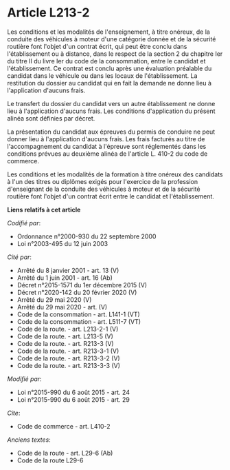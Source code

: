 # Article L213-2

Les conditions et les modalités de l'enseignement, à titre onéreux, de la conduite des véhicules à moteur d'une catégorie
donnée et de la sécurité routière font l'objet d'un contrat écrit, qui peut être conclu dans l'établissement ou à distance,
dans le respect de la section 2 du chapitre Ier du titre II du livre Ier du code de la consommation,  entre le candidat et
l'établissement. Ce contrat est conclu après une évaluation préalable du candidat dans le véhicule ou dans les locaux de
l'établissement. La restitution du dossier au candidat qui en fait la demande ne donne lieu à l'application d'aucuns frais. 

Le transfert du dossier du candidat vers un autre établissement ne donne lieu à l'application d'aucuns frais. Les conditions
d'application du présent alinéa sont définies par décret. 

La présentation du candidat aux épreuves du permis de conduire ne peut donner lieu à l'application d'aucuns frais. Les frais
facturés au titre de l'accompagnement du candidat à l'épreuve sont réglementés dans les conditions prévues au deuxième alinéa
de l'article L. 410-2 du code de commerce. 

Les conditions et les modalités de la formation à titre onéreux des candidats à l'un des titres ou diplômes exigés pour
l'exercice de la profession d'enseignant de la conduite des véhicules à moteur et de la sécurité routière font l'objet d'un
contrat écrit entre le candidat et l'établissement.

**Liens relatifs à cet article**

_Codifié par_:

  - Ordonnance n°2000-930 du 22 septembre 2000
  - Loi n°2003-495 du 12 juin 2003

_Cité par_:

  - Arrêté du 8 janvier 2001 - art. 13 (V)
  - Arrêté du 1 juin 2001 - art. 16 (Ab)
  - Décret n°2015-1571 du 1er décembre 2015 (V)
  - Décret n°2020-142 du 20 février 2020 (V)
  - Arrêté du 29 mai 2020 (V)
  - Arrêté du 29 mai 2020 - art. (V)
  - Code de la consommation - art. L141-1 (VT)
  - Code de la consommation - art. L511-7 (VT)
  - Code de la route. - art. L213-2-1 (V)
  - Code de la route. - art. L213-5 (V)
  - Code de la route. - art. R213-3 (V)
  - Code de la route. - art. R213-3-1 (V)
  - Code de la route. - art. R213-3-2 (V)
  - Code de la route. - art. R213-3-3 (V)

_Modifié par_:

  - Loi n°2015-990 du 6 août 2015 - art. 24
  - Loi n°2015-990 du 6 août 2015 - art. 29

_Cite_:

  - Code de commerce - art. L410-2

_Anciens textes_:

  - Code de la route - art. L29-6 (Ab)
  - Code de la route L29-6
